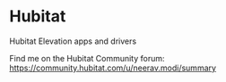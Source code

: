 # Hubitat
Hubitat Elevation apps and drivers

Find me on the Hubitat Community forum:
https://community.hubitat.com/u/neerav.modi/summary

